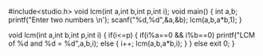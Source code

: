 #include<studio.h>
void lcm(int a,int b,int p,int i);
void main()
{
  int a,b;
  printf("Enter two numbers \n');
  scanf("%d,%d",&a,&b);
  lcm(a,b,a*b,1);
}

void lcm(int a,int b,int p,int i)
{
  if(i<=p)
   {
     if(i%a==0 && i%b==0)
       printf("LCM of %d and %d = %d",a,b,i);
     else
      {
         i++;
         lcm(a,b,a*b,i);
      }
    }
   else
     exit 0;
}
